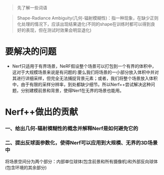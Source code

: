 > 先了解一些词语

> Shape-Radiance Ambiguity(几何-辐射模糊性)：指一种现象，在缺少正则化处理的情况下，应该出现结果退化(不同的shape在训练时都可以得到良好的表现，但在测试时效果会明显退化)
# 要解决的问题
* Nerf只适用于有界场景，NeRF假设整个场景可以打包到一个有界的体积中，这对于大规模场景来说是有问题的:要么我们将场景的一小部分放入体积中并对其进行详细采样，但完全无法捕捉背景元素；或者，我们将整个场景放入体积中，由于有限的采样分辨率，到处都缺少细节。所以Nerf++尝试解决这种问题，分别建模前景和背景，使得Nerf在无界的场景也能用。
# Nerf++做出的贡献
### 一、给出几何-辐射模糊性的概念并解释Nerf是如何避免它的

### 二、提出反球面参数化，使得Nerf可以应用到大规模、无界的3D场景中
将场景空间分为两个部分：内部单位球体(包含前景和所有摄像机)和外部反向球体(包含环境的其余部分)